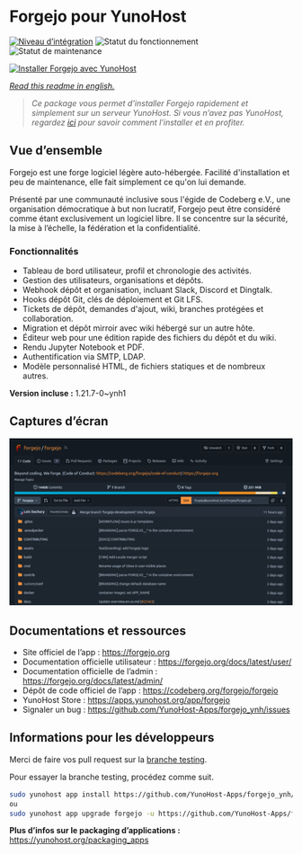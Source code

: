 <!--
N.B.: This README was automatically generated by https://github.com/YunoHost/apps/tree/master/tools/readme_generator
It shall NOT be edited by hand.
-->

# Forgejo pour YunoHost

[![Niveau d’intégration](https://dash.yunohost.org/integration/forgejo.svg)](https://dash.yunohost.org/appci/app/forgejo) ![Statut du fonctionnement](https://ci-apps.yunohost.org/ci/badges/forgejo.status.svg) ![Statut de maintenance](https://ci-apps.yunohost.org/ci/badges/forgejo.maintain.svg)

[![Installer Forgejo avec YunoHost](https://install-app.yunohost.org/install-with-yunohost.svg)](https://install-app.yunohost.org/?app=forgejo)

*[Read this readme in english.](./README.md)*

> *Ce package vous permet d’installer Forgejo rapidement et simplement sur un serveur YunoHost.
Si vous n’avez pas YunoHost, regardez [ici](https://yunohost.org/#/install) pour savoir comment l’installer et en profiter.*

## Vue d’ensemble

Forgejo est une forge logiciel légère auto-hébergée. Facilité d'installation et peu de maintenance, elle fait simplement ce qu'on lui demande.

Présenté par une communauté inclusive sous l'égide de Codeberg e.V., une organisation démocratique à but non lucratif, Forgejo peut être considéré comme étant exclusivement un logiciel libre. Il se concentre sur la sécurité, la mise à l’échelle, la fédération et la confidentialité.

### Fonctionnalités

- Tableau de bord utilisateur, profil et chronologie des activités.
- Gestion des utilisateurs, organisations et dépôts.
- Webhook dépôt et organisation, incluant Slack, Discord et Dingtalk.
- Hooks dépôt Git, clés de déploiement et Git LFS.
- Tickets de dépôt, demandes d'ajout, wiki, branches protégées et collaboration.
- Migration et dépôt mirroir avec wiki hébergé sur un autre hôte.
- Éditeur web pour une édition rapide des fichiers du dépôt et du wiki.
- Rendu Jupyter Notebook et PDF.
- Authentification via SMTP, LDAP.
- Modèle personnalisé HTML, de fichiers statiques et de nombreux autres.


**Version incluse :** 1.21.7-0~ynh1

## Captures d’écran

![Capture d’écran de Forgejo](./doc/screenshots/screenshot.png)

## Documentations et ressources

- Site officiel de l’app : <https://forgejo.org>
- Documentation officielle utilisateur : <https://forgejo.org/docs/latest/user/>
- Documentation officielle de l’admin : <https://forgejo.org/docs/latest/admin/>
- Dépôt de code officiel de l’app : <https://codeberg.org/forgejo/forgejo>
- YunoHost Store : <https://apps.yunohost.org/app/forgejo>
- Signaler un bug : <https://github.com/YunoHost-Apps/forgejo_ynh/issues>

## Informations pour les développeurs

Merci de faire vos pull request sur la [branche testing](https://github.com/YunoHost-Apps/forgejo_ynh/tree/testing).

Pour essayer la branche testing, procédez comme suit.

``` bash
sudo yunohost app install https://github.com/YunoHost-Apps/forgejo_ynh/tree/testing --debug
ou
sudo yunohost app upgrade forgejo -u https://github.com/YunoHost-Apps/forgejo_ynh/tree/testing --debug
```

**Plus d’infos sur le packaging d’applications :** <https://yunohost.org/packaging_apps>
